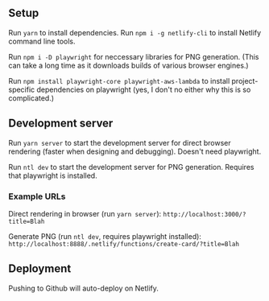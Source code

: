 ## Setup

Run `yarn` to install dependencies.
Run `npm i -g netlify-cli` to install Netlify command line tools.

Run `npm i -D playwright` for neccessary libraries
for PNG generation. (This can take a long time as it
downloads builds of various browser engines.)

Run `npm install playwright-core playwright-aws-lambda` to install
project-specific dependencies on playwright (yes, I don't no either
why this is so complicated.)

## Development server

Run `yarn server` to start the development server for direct
browser rendering (faster when designing and debugging). Doesn't
need playwright.

Run `ntl dev` to start the development server for PNG generation.
Requires that playwright is installed.

### Example URLs

Direct rendering in browser (run `yarn server`):
`http://localhost:3000/?title=Blah`

Generate PNG (run `ntl dev`, requires playwright installed):
`http://localhost:8888/.netlify/functions/create-card/?title=Blah`

## Deployment

Pushing to Github will auto-deploy on Netlify.